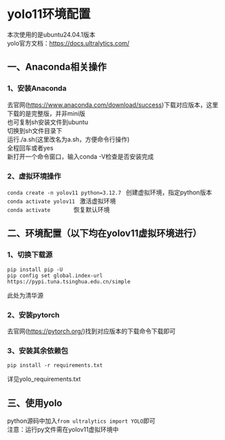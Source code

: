 # yolo11环境配置
本次使用的是ubuntu24.04.1版本  
yolo官方文档：https://docs.ultralytics.com/  
## 一、Anaconda相关操作
### 1、安装Anaconda
去官网(https://www.anaconda.com/download/success)下载对应版本，这里下载的是完整版，并非mini版  
也可复制sh安装文件到ubuntu  
切换到sh文件目录下  
运行./a.sh(这里改名为a.sh，方便命令行操作)  
全程回车或者yes  
新打开一个命令窗口，输入conda -V检查是否安装完成  
### 2、虚拟环境操作
`conda create -n yolov11 python=3.12.7 `   创建虚拟环境，指定python版本  
`conda activate yolov11 `                  激活虚拟环境  
`conda activate       `                    恢复默认环境 
## 二、环境配置（以下均在yolov11虚拟环境进行）
### 1、切换下载源
```
pip install pip -U  
pip config set global.index-url https://pypi.tuna.tsinghua.edu.cn/simple  
```
此处为清华源
### 2、安装pytorch
去官网(https://pytorch.org/)找到对应版本的下载命令下载即可
### 3、安装其余依赖包
```
pip install -r requirements.txt  
```
详见yolo_requirements.txt

## 三、使用yolo
python源码中加入`from ultralytics import YOLO`即可  
注意：运行py文件需在yolov11虚拟环境中